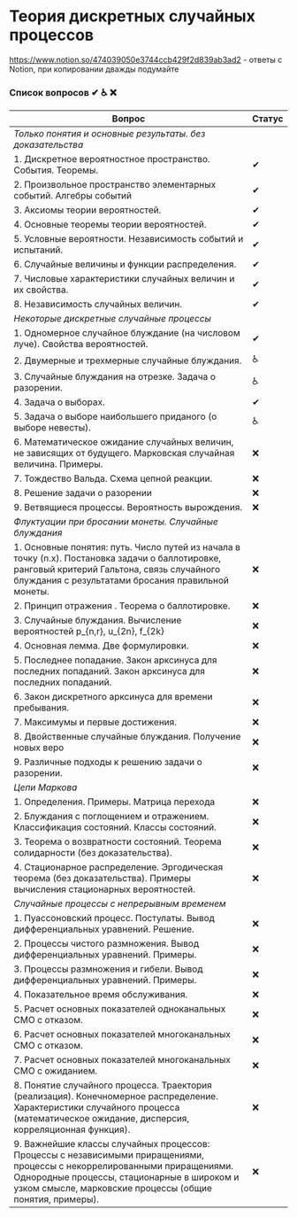 # Теория дискретных случайных процессов
https://www.notion.so/474039050e3744ccb429f2d839ab3ad2 - ответы с Notion, при копировании дважды подумайте
### Список вопросов ✔ ♿ ❌

| Вопрос                                                       | Статус |
| ------------------------------------------------------------ | ------ |
| *Только понятия и основные результаты. без доказательства*|
|1.	Дискретное вероятностное пространство. События. Теоремы.|✔   |
|2.	Произвольное пространство элементарных событий. Алгебры событий|✔   |
|3. Аксиомы теории вероятностей.|✔   |
|4. Основные теоремы теории вероятностей.|✔   |
|5. Условные вероятности. Независимость событий и испытаний.|✔   |
|6. Случайные величины и функции распределения. |✔   |
|7. Числовые характеристики случайных величин и их свойства.|✔   |
|8. Независимость случайных величин. |✔   |
|*Некоторые дискретные случайные процессы*|
|1. Одномерное случайное блуждание (на числовом луче). Свойства вероятностей.|✔    |
|2. Двумерные и трехмерные случайные блуждания.|♿     |
|3. Случайные блуждания на отрезке. Задача о разорении. |♿     |
|4. Задача о выборах. |✔     |
|5. Задача о выборе наибольшего приданого (о выборе невесты).|♿     |
|6.	Математическое ожидание случайных величин, не зависящих от будущего. Марковская случайная величина. Примеры.|❌    |
|7. Тождество Вальда. Схема цепной реакции. |❌     |
|8. Решение задачи о разорении|❌     |
|9. Ветвящиеся процессы. Вероятность вырождения.|❌     |
|*Флуктуации при бросании монеты. Случайные блуждания*|
|1. Основные понятия: путь. Число путей из начала в точку (n.x). Постановка задачи о баллотировке, ранговый критерий Гальтона, связь случайного блуждания с результатами бросания правильной монеты.|❌    |
|2. Принцип отражения . Теорема о баллотировке.|❌    |
|3. Случайные блуждания. Вычисление вероятностей p_{n,r}, u_{2n}, f_{2k} |❌    |
|4. Основная лемма. Две формулировки.|❌    |
|5. Последнее попадание. Закон арксинуса для последних попаданий.  Закон арксинуса для последних попаданий.|❌    |
|6. Закон дискретного арксинуса для времени пребывания.|❌    |
|7. Максимумы и первые достижения.|❌    |
|8. Двойственные случайные блуждания. Получение новых веро|❌    |ятностных соотношений для двойственных блужданий.
|9. Различные подходы к решению задачи о разорении.|❌    |
|*Цепи Маркова*|
|1.	Определения. Примеры. Матрица перехода|❌    |
|2.	Блуждания с поглощением и отражением. Классификация состояний. Классы состояний.|❌   |
|3.	Теорема о возвратности состояний. Теорема солидарности (без доказательства).|❌   |
|4.	Стационарное распределение. Эргодическая теорема (без доказательства). Примеры вычисления стационарных вероятностей.|❌    |
|*Случайные процессы с непрерывным временем*|
|1.	Пуассоновский процесс. Постулаты. Вывод дифференциальных уравнений. Решение.|❌   |
|2.	Процессы чистого размножения. Вывод дифференциальных уравнений. Примеры.|❌   |
|3.	Процессы размножения и гибели.  Вывод дифференциальных уравнений. Примеры.|❌   |
|4.	Показательное время обслуживания. |❌   |
|5.	Расчет основных показателей одноканальных СМО с отказом.|❌   |
|6.	Расчет основных показателей многоканальных СМО с отказом.|❌   |
|7.	Расчет основных показателей многоканальных СМО с ожиданием.|❌   |
|8.	Понятие случайного процесса. Траектория (реализация). Конечномерное распределение. Характеристики случайного процесса (математическое ожидание, дисперсия, корреляционная функция).|❌    |
|9.	Важнейшие классы случайных процессов: Процессы с независимыми приращениями, процессы с некоррелированными приращениями. Однородные процессы, стационарные в широком и узком смысле, марковские процессы (общие понятия, примеры).|❌    |
